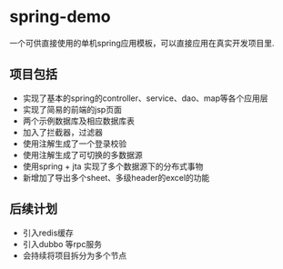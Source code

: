 ﻿# spring-demo
一个可供直接使用的单机spring应用模板，可以直接应用在真实开发项目里.
## 项目包括
-  实现了基本的spring的controller、service、dao、map等各个应用层
-  实现了简易的前端的jsp页面
-  两个示例数据库及相应数据库表
-  加入了拦截器，过滤器
-  使用注解生成了一个登录校验
-  使用注解生成了可切换的多数据源
-  使用spring + jta 实现了多个数据源下的分布式事物
-  新增加了导出多个sheet、多级header的excel的功能
## 后续计划
-  引入redis缓存
-  引入dubbo 等rpc服务
-  会持续将项目拆分为多个节点
